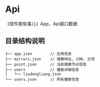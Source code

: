 # Api

《软件那些事儿》App，Api接口数据

## 目录结构说明

```
├── app.json        // 应用信息
├── mirrors.json    // 镜像地址, CDN, 分流
├── point.json      // 当前镜像节点信息
├── users           // 播客详细信息
│   └── liudongliang.json
└── users.json      // 所有播客信息
```